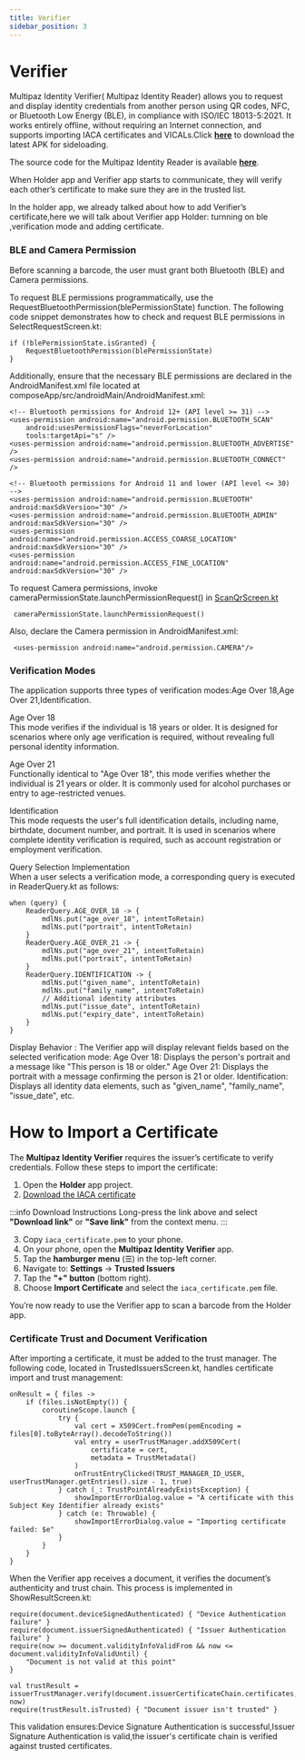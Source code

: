 ```yaml
---
title: Verifier
sidebar_position: 3
---
```


# Verifier


Multipaz Identity Verifier( Multipaz Identity Reader) allows you to request and display identity credentials from another person using QR codes, NFC, or Bluetooth Low Energy (BLE), in compliance with ISO/IEC 18013-5:2021. It works entirely offline, without requiring an Internet connection, and supports importing IACA certificates and VICALs.Click **[here](https://apps.multipaz.org/identityreader/identity-reader-0.3.0-pre.7.bdf1bce.apk)** to download the latest APK for sideloading.

The source code for the Multipaz Identity Reader is available **[here](https://github.com/davidz25/MpzIdentityReader)**.

When Holder app and Verifier app starts to communicate, they will  verify each other’s certificate to make sure they are in the trusted list.

In the holder app, we already talked about how to add Verifier’s certificate,here we will talk about Verifier app Holder:  turnning on ble ,verification mode and adding  certificate.

### BLE and Camera Permission

Before scanning a barcode, the user must grant both Bluetooth (BLE) and Camera permissions.

To request BLE permissions programmatically, use the RequestBluetoothPermission(blePermissionState) function. The following code snippet demonstrates how to check and request BLE permissions in SelectRequestScreen.kt:
```
if (!blePermissionState.isGranted) {
    RequestBluetoothPermission(blePermissionState)
}

```

Additionally, ensure that the necessary BLE permissions are declared in the AndroidManifest.xml file located at composeApp/src/androidMain/AndroidManifest.xml:

```
<!-- Bluetooth permissions for Android 12+ (API level >= 31) -->
<uses-permission android:name="android.permission.BLUETOOTH_SCAN"
    android:usesPermissionFlags="neverForLocation"
    tools:targetApi="s" />
<uses-permission android:name="android.permission.BLUETOOTH_ADVERTISE" />
<uses-permission android:name="android.permission.BLUETOOTH_CONNECT" />

<!-- Bluetooth permissions for Android 11 and lower (API level <= 30) -->
<uses-permission android:name="android.permission.BLUETOOTH" android:maxSdkVersion="30" />
<uses-permission android:name="android.permission.BLUETOOTH_ADMIN" android:maxSdkVersion="30" />
<uses-permission android:name="android.permission.ACCESS_COARSE_LOCATION" android:maxSdkVersion="30" />
<uses-permission android:name="android.permission.ACCESS_FINE_LOCATION" android:maxSdkVersion="30" />
```


To request Camera permissions, invoke cameraPermissionState.launchPermissionRequest() in [ScanQrScreen.kt](http://ScanQrScreen.kt)
```
 cameraPermissionState.launchPermissionRequest() 
```

Also, declare the Camera permission in AndroidManifest.xml:
```
 <uses-permission android:name="android.permission.CAMERA"/> 
 ```


### Verification Modes

The application supports three types of verification modes:Age Over 18,Age Over 21,Identification.

Age Over 18  
This mode verifies if the individual is 18 years or older. It is designed for scenarios where only age verification is required, without revealing full personal identity information.

Age Over 21  
Functionally identical to "Age Over 18", this mode verifies whether the individual is 21 years or older. It is commonly used for alcohol purchases or entry to age-restricted venues.

Identification  
This mode requests the user's full identification details, including name, birthdate, document number, and portrait. It is used in scenarios where complete identity verification is required, such as account registration or employment verification.

Query Selection Implementation  
When a user selects a verification mode, a corresponding query is executed in ReaderQuery.kt as follows:


```
when (query) {
    ReaderQuery.AGE_OVER_18 -> {
        mdlNs.put("age_over_18", intentToRetain)
        mdlNs.put("portrait", intentToRetain)
    }
    ReaderQuery.AGE_OVER_21 -> {
        mdlNs.put("age_over_21", intentToRetain)
        mdlNs.put("portrait", intentToRetain)
    }
    ReaderQuery.IDENTIFICATION -> {
        mdlNs.put("given_name", intentToRetain)
        mdlNs.put("family_name", intentToRetain)
        // Additional identity attributes
        mdlNs.put("issue_date", intentToRetain)
        mdlNs.put("expiry_date", intentToRetain)
    }
}
```

Display Behavior  :
The Verifier app will display relevant fields based on the selected verification mode:
Age Over 18: Displays the person's portrait and a message like "This person is 18 or older."
Age Over 21: Displays the portrait with a message confirming the person is 21 or older.
Identification: Displays all identity data elements, such as "given\_name", "family\_name", "issue\_date", etc.

# How to Import a Certificate

The **Multipaz Identity Verifier** requires the issuer’s certificate to verify credentials. Follow these steps to import the certificate:

1. Open the **Holder** app project.
2. <a href="https://raw.githubusercontent.com/openmobilehub/multipaz-utopia-wholesale-codelab/feature/code-starter/Holder/composeApp/src/commonMain/composeResources/files/iaca_certificate.pem" target="_blank">Download the IACA certificate</a>

:::info Download Instructions
Long-press the link above and select **"Download link"** or **"Save link"** from the context menu.
:::

3. Copy `iaca_certificate.pem` to your phone.
4. On your phone, open the **Multipaz Identity Verifier** app.
4. Tap the **hamburger menu** (☰) in the top-left corner.
6. Navigate to: **Settings** → **Trusted Issuers**
7. Tap the **"+" button** (bottom right).
8. Choose **Import Certificate** and select the `iaca_certificate.pem` file.

 You’re now ready to use the Verifier app to scan a barcode from the Holder app.


### Certificate Trust and Document Verification

After importing a certificate, it must be added to the trust manager. The following code, located in TrustedIssuersScreen.kt, handles certificate import and trust management:

```
onResult = { files ->
    if (files.isNotEmpty()) {
        coroutineScope.launch {
            try {
                val cert = X509Cert.fromPem(pemEncoding = files[0].toByteArray().decodeToString())
                val entry = userTrustManager.addX509Cert(
                    certificate = cert,
                    metadata = TrustMetadata()
                )
                onTrustEntryClicked(TRUST_MANAGER_ID_USER, userTrustManager.getEntries().size - 1, true)
            } catch (_: TrustPointAlreadyExistsException) {
                showImportErrorDialog.value = "A certificate with this Subject Key Identifier already exists"
            } catch (e: Throwable) {
                showImportErrorDialog.value = "Importing certificate failed: $e"
            }
        }
    }
}

```

When the Verifier app receives a document, it verifies the document’s authenticity and trust chain. This process is implemented in ShowResultScreen.kt:


```
require(document.deviceSignedAuthenticated) { "Device Authentication failure" }
require(document.issuerSignedAuthenticated) { "Issuer Authentication failure" }
require(now >= document.validityInfoValidFrom && now <= document.validityInfoValidUntil) {
    "Document is not valid at this point"
}

val trustResult = issuerTrustManager.verify(document.issuerCertificateChain.certificates, now)
require(trustResult.isTrusted) { "Document issuer isn't trusted" }
```

This validation ensures:Device Signature Authentication is successful,Issuer Signature Authentication is valid,the issuer's certificate chain is verified against trusted certificates.
